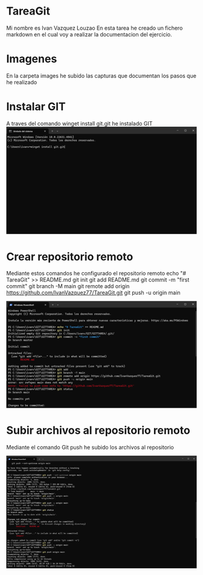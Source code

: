 ﻿# TareaGit
Mi nombre es Ivan Vazquez Louzao En esta tarea he creado un fichero markdown en el cual voy a realizar la documentacion del ejercicio.

# Imagenes
En la carpeta images he subido las capturas que documentan los pasos que he realizado

# Instalar GIT
A traves del comando winget install git.git he instalado GIT
![Comando para instalar Git](images/install.png)


# Crear repositorio remoto
Mediante estos comandos he configurado el repositorio remoto
echo "# TareaGit" >> README.md
git init
git add README.md
git commit -m "first commit"
git branch -M main
git remote add origin https://github.com/IvanVazquez77/TareaGit.git
git push -u origin main

![Comando para crear repositorio remoto](images/1.png)

#  Subir archivos al repositorio remoto
Mediante el comando Git push he subido los archivos al repositorio

![Comando para subir archivos al repositorio](images\subir.png)
